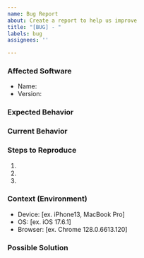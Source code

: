 ```yaml
---
name: Bug Report
about: Create a report to help us improve
title: "[BUG] - "
labels: bug
assignees: ''

---
```


### Affected Software
<!--- Provide in which software the bug is reported -->
- Name:
- Version: 

### Expected Behavior
<!--- Tell us what should happen -->

### Current Behavior
<!--- Tell us what happens instead of the expected behavior -->

### Steps to Reproduce
<!--- Provide a link to a live example, or an unambiguous set of steps to -->
<!--- reproduce this bug. Include code to reproduce, if relevant -->
1. 
2. 
3.  

### Context (Environment)
<!--- Providing context helps to reproduce the issue -->

- Device: [ex. iPhone13, MacBook Pro]
- OS: [ex. iOS 17.6.1]
- Browser: [ex. Chrome 128.0.6613.120]

### Possible Solution
<!--- Not obligatory, but suggest a fix/reason for the bug, -->
